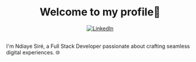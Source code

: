 <p align="center"> <h1 align="center"> Welcome to my profile👋 </h1> </p>

<div align="center">
  <a href="https://www.linkedin.com/in/ndiayesirekane">
  <img src="https://img.shields.io/badge/LinkedIn-0077B5?style=for-the-badge&logo=linkedin&logoColor=white" alt="LinkedIn">
</a>
</div><br>

I'm Ndiaye Siré, a Full Stack Developer passionate about crafting seamless digital experiences. 🌐

